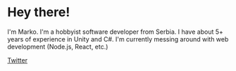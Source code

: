 # Hey there! 
I'm Marko. I'm a hobbyist software developer from Serbia.
I have about 5+ years of experience in Unity and C#. 
I'm currently messing around with web development (Node.js, React, etc.)

[Twitter](https://www.twitter.com/serbianmeerkat)

